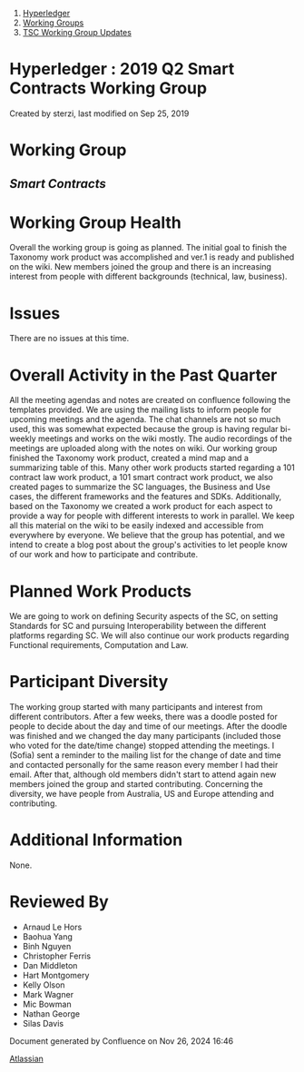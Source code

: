 1. [Hyperledger](index.html)
2. [Working Groups](Working-Groups_19595403.html)
3. [TSC Working Group Updates](TSC-Working-Group-Updates_19599336.html)

# Hyperledger : 2019 Q2 Smart Contracts Working Group

Created by sterzi, last modified on Sep 25, 2019

# Working Group

## ***Smart Contracts***

# Working Group Health

Overall the working group is going as planned. The initial goal to finish the Taxonomy work product was accomplished and ver.1 is ready and published on the wiki. New members joined the group and there is an increasing interest from people with different backgrounds (technical, law, business).

# Issues

There are no issues at this time.

# Overall Activity in the Past Quarter

All the meeting agendas and notes are created on confluence following the templates provided. We are using the mailing lists to inform people for upcoming meetings and the agenda. The chat channels are not so much used, this was somewhat expected because the group is having regular bi-weekly meetings and works on the wiki mostly. The audio recordings of the meetings are uploaded along with the notes on wiki. Our working group finished the Taxonomy work product, created a mind map and a summarizing table of this. Many other work products started regarding a 101 contract law work product, a 101 smart contract work product, we also created pages to summarize the SC languages, the Business and Use cases, the different frameworks and the features and SDKs. Additionally, based on the Taxonomy we created a work product for each aspect to provide a way for people with different interests to work in parallel. We keep all this material on the wiki to be easily indexed and accessible from everywhere by everyone. We believe that the group has potential, and we intend to create a blog post about the group's activities to let people know of our work and how to participate and contribute.

# Planned Work Products

We are going to work on defining Security aspects of the SC, on setting Standards for SC and pursuing Interoperability between the different platforms regarding SC. We will also continue our work products regarding Functional requirements, Computation and Law.

# Participant Diversity

The working group started with many participants and interest from different contributors. After a few weeks, there was a doodle posted for people to decide about the day and time of our meetings. After the doodle was finished and we changed the day many participants (included those who voted for the date/time change) stopped attending the meetings. I (Sofia) sent a reminder to the mailing list for the change of date and time and contacted personally for the same reason every member I had their email. After that, although old members didn't start to attend again new members joined the group and started contributing. Concerning the diversity, we have people from Australia, US and Europe attending and contributing.

# Additional Information

None.

# Reviewed By

- Arnaud Le Hors
- Baohua Yang
- Binh Nguyen
- Christopher Ferris
- Dan Middleton
- Hart Montgomery
- Kelly Olson
- Mark Wagner
- Mic Bowman
- Nathan George
- Silas Davis

Document generated by Confluence on Nov 26, 2024 16:46

[Atlassian](http://www.atlassian.com/)
